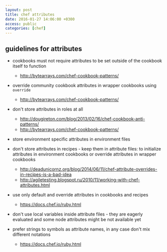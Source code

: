 ```yaml
---
layout: post
title: chef attributes
date: 2016-01-27 14:06:00 +0300
access: public
categories: [chef]
---
```


## guidelines for attributes

<!-- more -->

- cookbooks must not require attributes to be set outside of the cookbook itself to function

  - <http://bytearrays.com/chef-cookbook-patterns/>

- override community cookbook attributes in wrapper cookbooks using `override`

  - <http://bytearrays.com/chef-cookbook-patterns/>

- don't store attributes in roles at all

  - <http://dougireton.com/blog/2013/02/16/chef-cookbook-anti-patterns/>
  - <http://bytearrays.com/chef-cookbook-patterns/>

- store environment specific attributes in environment files

- don't store attributes in recipes - keep them in attribute files:
  to initialize attributes in environment cookbooks or
  override attributes in wrapper cookbooks

  - <http://deadunicornz.org/blog/2014/06/11/chef-attribute-overrides-in-recipes-is-a-bad-idea>
  - <http://agiletesting.blogspot.ru/2010/11/working-with-chef-attributes.html>

- use only default and override attributes in cookbooks and recipes

  - <https://docs.chef.io/ruby.html>

- don't use local variables inside attribute files - they are eagerly evaluated
  and some node attributes might be not available yet

- prefer strings to symbols as attribute names,
  in any case don't mix different notations

  - <https://docs.chef.io/ruby.html>
